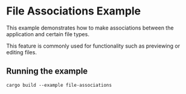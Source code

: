 # File Associations Example

This example demonstrates how to make associations between the application and certain file types.

This feature is commonly used for functionality such as previewing or editing files.

## Running the example

```
cargo build --example file-associations
```
